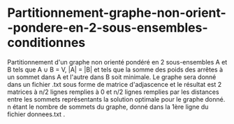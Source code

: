 # Partitionnement-graphe-non-orient--pondere-en-2-sous-ensembles-conditionnes
Partitionnement d'un graphe non orienté pondéré en 2 sous-ensembles A et B tels que A ∪ B = V, |A| = |B| et tels que la somme des poids des arrêtes à un sommet dans A et l'autre dans B soit minimale.
Le graphe sera donné dans un fichier .txt sous forme de matrice d'adjascence et le résultat est 2 matrices à n/2 lignes remplies à 0 et n/2 lignes remplies par les distances entre les sommets représentants la solution optimale pour le graphe donné. n étant le nombre de sommets du graphe, donné dans la 1ère ligne du fichier donnees.txt .
